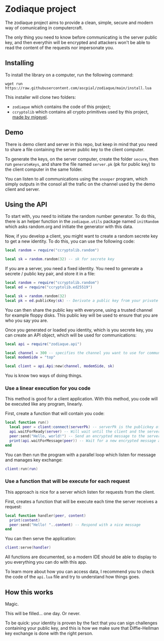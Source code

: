 # Zodiaque project

The zodiaque project aims to provide a clean, simple, secure and modern way of comunicating in computercraft.

The only thing you need to know before communicating is the server public key, and then everythin will be encrypted and attackers won't be able to read the content of the requests nor impersonate you.

## Installing

To install the library on a computer, run the following command:

```wget run https://raw.githubusercontent.com/ascpial/zodiaque/main/install.lua```

This installer will clone two folders:

- `zodiaque` which contains the code of this project;
- `ccryptolib` which contains all crypto primitives used by this project, [made by migeyel](https://github.com/migeyel/ccryptolib).

## Demo

There is demo client and server in this repo, but keep in mind that you need to share a file containing the server public key to the client computer.

To generate the keys, on the server computer, create the folder `secure`, then run `generateKeys`, and share the file named `server.pk` (pk for public key) to the client computer in the same folder.

You can listen to all communications using the `snooper` program, which simply outputs in the consol all the trafic on the channel used by the demo client and server.

## Using the API

To start with, you need to initiate the random number generator. To do this, there is an helper function in the `zodiaque.utils` package named `initRandom` which asks random.org and initiate the generator with this data.

Now, if you develop a client, you might want to create a random secrete key to get a new identity.
To do this, you can use the following code:

```lua
local random = require("ccryptolib.random")

local sk = random.random(32) -- sk for secrete key
```

If you are a server, you need a fixed identity. You need to generate a secrete / public key pair, and store it in a file:

```lua
local random = require("ccryptolib.random")
local ed = require("ccryptolib.ed25519")

local sk = random.random(32)
local pk = ed.publicKey(sk) -- Derivate a public key from your private key
```

You can then share the public key with everyone, using a trusted channel for example floppy disks.
This public key will be used to ensure that you are who you say you are.

Once you generated or loaded you identity, which is you secrete key, you can create an API object, which will be used for communications:

```lua
local api = require("zodiaque.api")

local channel = 300 -- specifies the channel you want to use for communications
local modemSide = "top"

local client = api.Api:new(channel, modemSide, sk)
```

You is know two ways of doing things.

### Use a linear execution for you code

This method is good for a client application.
With this method, you code will be executed like any program, linearly.

First, create a function that will contain you code:

```lua
local function run()
  local peer = client:connect(serverPk) -- serverPk is the publickey of the server you want to connect to
  api.waitForReady(server) -- Will wait until the client and the server finished key exchange
  peer:send("Hello, world!") -- Send an encrypted message to the server
  print(api.waitForMessage(peer)) -- Wait for a new encrypted message and display it in the console
end
```

You can then run the program with a parallel loop which listen for message and manages key exchange:

```lua
client:run(run)
```

### Use a function that will be execute for each request

This approach is nice for a server which listen for requests from the client.

First, creates a function that will be execute each time the server receives a request:

```lua
local function handler(peer, content)
  print(content)
  peer:send("Hello! "..content) -- Respond with a nice message
end
```

You can then serve the application:

```lua
client:serve(handler)
```

All functions are documented, so a modern IDE should be able to display to you everything you can do with this app.

To learn more about how you can access data, I recommend you to check the code of the `api.lua` file and try to understand how things goes.

## How this works

Magic.

This will be filled... one day. Or never.

To be quick: your identity is proven by the fact that you can sign challenges containing your public key, and this is how we make sure that Diffie-Hellman key exchange is done with the right person.
